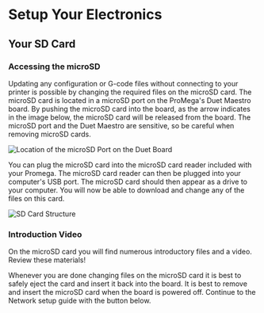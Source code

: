 # Setup Your Electronics

## Your SD Card

### Accessing the microSD

Updating any configuration or G-code files without connecting to your printer is possible by changing the required files on the microSD card. The microSD card is located in a microSD port on the ProMega's Duet Maestro board. By pushing the microSD card into the board, as the arrow indicates in the image below, the microSD card will be released from the board. The microSD port and the Duet Maestro are sensitive, so be careful when removing microSD cards.

![Location of the microSD Port on the Duet Board](../.gitbook/assets/4acsznaovomcf09t-duetmaestro_sdarrow.jpg)

You can plug the microSD card into the microSD card reader included with your Promega. The microSD card reader can then be plugged into your computer's USB port. The microSD card should then appear as a drive to your computer. You will now be able to download and change any of the files on this card.

![SD Card Structure](../.gitbook/assets/lookansdcardstructure.png)

### Introduction Video

On the microSD card you will find numerous introductory files and a video. Review these materials!

Whenever you are done changing files on the microSD card it is best to safely eject the card and insert it back into the board. It is best to remove and insert the microSD card when the board is powered off. Continue to the Network setup guide with the button below.

## 

